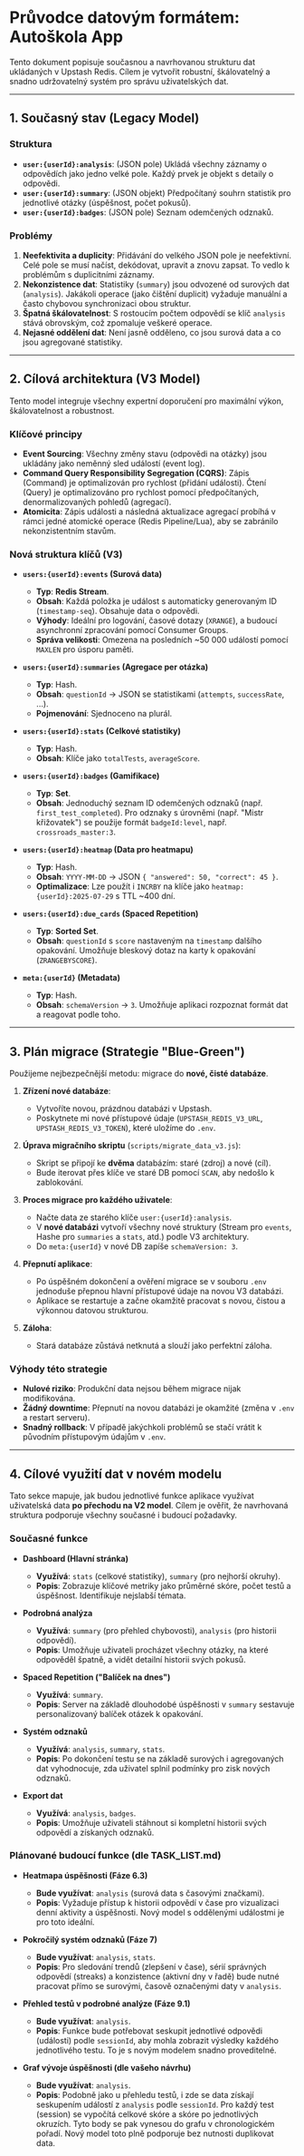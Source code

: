 # Průvodce datovým formátem: Autoškola App

Tento dokument popisuje současnou a navrhovanou strukturu dat ukládaných v Upstash Redis. Cílem je vytvořit robustní, škálovatelný a snadno udržovatelný systém pro správu uživatelských dat.

---

## 1. Současný stav (Legacy Model)

### Struktura

- **`user:{userId}:analysis`**: (JSON pole) Ukládá všechny záznamy o odpovědích jako jedno velké pole. Každý prvek je objekt s detaily o odpovědi.
- **`user:{userId}:summary`**: (JSON objekt) Předpočítaný souhrn statistik pro jednotlivé otázky (úspěšnost, počet pokusů).
- **`user:{userId}:badges`**: (JSON pole) Seznam odemčených odznaků.

### Problémy

1.  **Neefektivita a duplicity**: Přidávání do velkého JSON pole je neefektivní. Celé pole se musí načíst, dekódovat, upravit a znovu zapsat. To vedlo k problémům s duplicitními záznamy.
2.  **Nekonzistence dat**: Statistiky (`summary`) jsou odvozené od surových dat (`analysis`). Jakákoli operace (jako čištění duplicit) vyžaduje manuální a často chybovou synchronizaci obou struktur.
3.  **Špatná škálovatelnost**: S rostoucím počtem odpovědí se klíč `analysis` stává obrovským, což zpomaluje veškeré operace.
4.  **Nejasné oddělení dat**: Není jasně odděleno, co jsou surová data a co jsou agregované statistiky.

---

## 2. Cílová architektura (V3 Model)

Tento model integruje všechny expertní doporučení pro maximální výkon, škálovatelnost a robustnost.

### Klíčové principy

-   **Event Sourcing**: Všechny změny stavu (odpovědi na otázky) jsou ukládány jako neměnný sled událostí (event log).
-   **Command Query Responsibility Segregation (CQRS)**: Zápis (Command) je optimalizován pro rychlost (přidání události). Čtení (Query) je optimalizováno pro rychlost pomocí předpočítaných, denormalizovaných pohledů (agregací).
-   **Atomicita**: Zápis události a následná aktualizace agregací probíhá v rámci jedné atomické operace (Redis Pipeline/Lua), aby se zabránilo nekonzistentním stavům.

### Nová struktura klíčů (V3)

-   **`users:{userId}:events` (Surová data)**
    -   **Typ**: **Redis Stream**.
    -   **Obsah**: Každá položka je událost s automaticky generovaným ID (`timestamp-seq`). Obsahuje data o odpovědi.
    -   **Výhody**: Ideální pro logování, časové dotazy (`XRANGE`), a budoucí asynchronní zpracování pomocí Consumer Groups.
    -   **Správa velikosti**: Omezena na posledních ~50 000 událostí pomocí `MAXLEN` pro úsporu paměti.

-   **`users:{userId}:summaries` (Agregace per otázka)**
    -   **Typ**: Hash.
    -   **Obsah**: `questionId` -> JSON se statistikami (`attempts`, `successRate`, ...).
    -   **Pojmenování**: Sjednoceno na plurál.

-   **`users:{userId}:stats` (Celkové statistiky)**
    -   **Typ**: Hash.
    -   **Obsah**: Klíče jako `totalTests`, `averageScore`.

-   **`users:{userId}:badges` (Gamifikace)**
    -   **Typ**: **Set**.
    -   **Obsah**: Jednoduchý seznam ID odemčených odznaků (např. `first_test_completed`). Pro odznaky s úrovněmi (např. "Mistr křižovatek") se použije formát `badgeId:level`, např. `crossroads_master:3`.

-   **`users:{userId}:heatmap` (Data pro heatmapu)**
    -   **Typ**: Hash.
    -   **Obsah**: `YYYY-MM-DD` -> JSON `{ "answered": 50, "correct": 45 }`.
    -   **Optimalizace**: Lze použít i `INCRBY` na klíče jako `heatmap:{userId}:2025-07-29` s TTL ~400 dní.

-   **`users:{userId}:due_cards` (Spaced Repetition)**
    -   **Typ**: **Sorted Set**.
    -   **Obsah**: `questionId` s `score` nastaveným na `timestamp` dalšího opakování. Umožňuje bleskový dotaz na karty k opakování (`ZRANGEBYSCORE`).

-   **`meta:{userId}` (Metadata)**
    -   **Typ**: Hash.
    -   **Obsah**: `schemaVersion` -> `3`. Umožňuje aplikaci rozpoznat formát dat a reagovat podle toho.

---

## 3. Plán migrace (Strategie "Blue-Green")

Použijeme nejbezpečnější metodu: migrace do **nové, čisté databáze**.

1.  **Zřízení nové databáze**:
    -   Vytvoříte novou, prázdnou databázi v Upstash.
    -   Poskytnete mi nové přístupové údaje (`UPSTASH_REDIS_V3_URL`, `UPSTASH_REDIS_V3_TOKEN`), které uložíme do `.env`.

2.  **Úprava migračního skriptu** (`scripts/migrate_data_v3.js`):
    -   Skript se připojí ke **dvěma** databázím: staré (zdroj) a nové (cíl).
    -   Bude iterovat přes klíče ve staré DB pomocí `SCAN`, aby nedošlo k zablokování.

3.  **Proces migrace pro každého uživatele**:
    -   Načte data ze starého klíče `user:{userId}:analysis`.
    -   V **nové databázi** vytvoří všechny nové struktury (Stream pro `events`, Hashe pro `summaries` a `stats`, atd.) podle V3 architektury.
    -   Do `meta:{userId}` v nové DB zapíše `schemaVersion: 3`.

4.  **Přepnutí aplikace**:
    -   Po úspěšném dokončení a ověření migrace se v souboru `.env` jednoduše přepnou hlavní přístupové údaje na novou V3 databázi.
    -   Aplikace se restartuje a začne okamžitě pracovat s novou, čistou a výkonnou datovou strukturou.

5.  **Záloha**:
    -   Stará databáze zůstává netknutá a slouží jako perfektní záloha.

### Výhody této strategie

-   **Nulové riziko**: Produkční data nejsou během migrace nijak modifikována.
-   **Žádný downtime**: Přepnutí na novou databázi je okamžité (změna v `.env` a restart serveru).
-   **Snadný rollback**: V případě jakýchkoli problémů se stačí vrátit k původním přístupovým údajům v `.env`.

---

## 4. Cílové využití dat v novém modelu

Tato sekce mapuje, jak budou jednotlivé funkce aplikace využívat uživatelská data **po přechodu na V2 model**. Cílem je ověřit, že navrhovaná struktura podporuje všechny současné i budoucí požadavky.

### Současné funkce

-   **Dashboard (Hlavní stránka)**
    -   **Využívá**: `stats` (celkové statistiky), `summary` (pro nejhorší okruhy).
    -   **Popis**: Zobrazuje klíčové metriky jako průměrné skóre, počet testů a úspěšnost. Identifikuje nejslabší témata.

-   **Podrobná analýza**
    -   **Využívá**: `summary` (pro přehled chybovosti), `analysis` (pro historii odpovědí).
    -   **Popis**: Umožňuje uživateli procházet všechny otázky, na které odpověděl špatně, a vidět detailní historii svých pokusů.

-   **Spaced Repetition ("Balíček na dnes")**
    -   **Využívá**: `summary`.
    -   **Popis**: Server na základě dlouhodobé úspěšnosti v `summary` sestavuje personalizovaný balíček otázek k opakování.

-   **Systém odznaků**
    -   **Využívá**: `analysis`, `summary`, `stats`.
    -   **Popis**: Po dokončení testu se na základě surových i agregovaných dat vyhodnocuje, zda uživatel splnil podmínky pro zisk nových odznaků.

-   **Export dat**
    -   **Využívá**: `analysis`, `badges`.
    -   **Popis**: Umožňuje uživateli stáhnout si kompletní historii svých odpovědí a získaných odznaků.

### Plánované budoucí funkce (dle TASK_LIST.md)

-   **Heatmapa úspěšnosti (Fáze 6.3)**
    -   **Bude využívat**: `analysis` (surová data s časovými značkami).
    -   **Popis**: Vyžaduje přístup k historii odpovědí v čase pro vizualizaci denní aktivity a úspěšnosti. Nový model s oddělenými událostmi je pro toto ideální.

-   **Pokročilý systém odznaků (Fáze 7)**
    -   **Bude využívat**: `analysis`, `stats`.
    -   **Popis**: Pro sledování trendů (zlepšení v čase), sérií správných odpovědí (streaks) a konzistence (aktivní dny v řadě) bude nutné pracovat přímo se surovými, časově označenými daty v `analysis`.

-   **Přehled testů v podrobné analýze (Fáze 9.1)**
    -   **Bude využívat**: `analysis`.
    -   **Popis**: Funkce bude potřebovat seskupit jednotlivé odpovědi (události) podle `sessionId`, aby mohla zobrazit výsledky každého jednotlivého testu. To je s novým modelem snadno proveditelné.

-   **Graf vývoje úspěšnosti (dle vašeho návrhu)**
    -   **Bude využívat**: `analysis`.
    -   **Popis**: Podobně jako u přehledu testů, i zde se data získají seskupením událostí z `analysis` podle `sessionId`. Pro každý test (session) se vypočítá celkové skóre a skóre po jednotlivých okruzích. Tyto body se pak vynesou do grafu v chronologickém pořadí. Nový model toto plně podporuje bez nutnosti duplikovat data.
